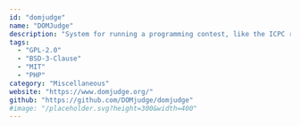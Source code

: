 ```yaml
---
id: "domjudge"
name: "DOMJudge"
description: "System for running a programming contest, like the ICPC regional and world championship programming contests."
tags:
  - "GPL-2.0"
  - "BSD-3-Clause"
  - "MIT"
  - "PHP"
category: "Miscellaneous"
website: "https://www.domjudge.org/"
github: "https://github.com/DOMjudge/domjudge"
#image: "/placeholder.svg?height=300&width=400"
---
```


